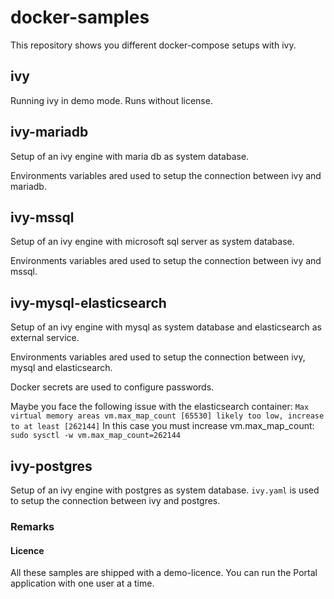 # docker-samples

This repository shows you different docker-compose setups with ivy.

## ivy

Running ivy in demo mode. Runs without license.

## ivy-mariadb

Setup of an ivy engine with maria db as system database.

Environments variables ared used to setup the connection between
ivy and mariadb.

## ivy-mssql

Setup of an ivy engine with microsoft sql server as system database.

Environments variables ared used to setup the connection between
ivy and mssql.

## ivy-mysql-elasticsearch

Setup of an ivy engine with mysql as system database and
elasticsearch as external service.

Environments variables ared used to setup the connection between
ivy, mysql and elasticsearch.

Docker secrets are used to configure passwords.

Maybe you face the following issue with the elasticsearch container: `Max virtual memory areas vm.max_map_count [65530] likely too low, increase to at least [262144]` In this case you must increase vm.max_map_count: `sudo sysctl -w vm.max_map_count=262144`

## ivy-postgres

Setup of an ivy engine with postgres as system database.
`ivy.yaml` is used to setup the connection between
ivy and postgres.

### Remarks

#### Licence

All these samples are shipped with a demo-licence. You can 
run the Portal application with one user at a time.
